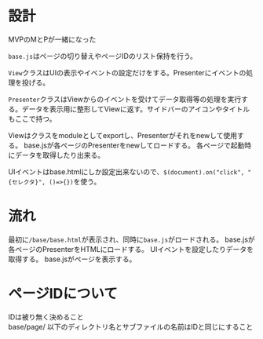 # 設計
MVPのMとPが一緒になった

`base.js`はページの切り替えやページIDのリスト保持を行う。  

`View`クラスはUIの表示やイベントの設定だけをする。Presenterにイベントの処理を投げる。  

`Presenter`クラスはViewからのイベントを受けてデータ取得等の処理を実行する。データを表示用に整形してViewに返す。サイドバーのアイコンやタイトルもここで持つ。

Viewはクラスをmoduleとしてexportし、Presenterがそれをnewして使用する。
base.jsが各ページのPresenterをnewしてロードする。
各ページで起動時にデータを取得したり出来る。

UIイベントはbase.htmlにしか設定出来ないので、`$(document).on("click", "{セレクタ}", ()=>{})`を使う。

# 流れ
最初に`/base/base.html`が表示され、同時に`base.js`がロードされる。
base.jsが各ページのPresenterをHTMLにロードする。
UIイベントを設定したりデータを取得する。
base.jsがページを表示する。

# ページIDについて
IDは被り無く決めること  
base/page/ 以下のディレクトリ名とサブファイルの名前はIDと同じにすること  




